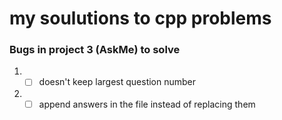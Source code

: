 # my soulutions to cpp problems

### Bugs in project 3 (AskMe) to solve

1. - [ ] doesn't keep largest question number
1. - [ ] append answers in the file instead of replacing them
